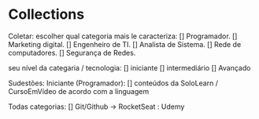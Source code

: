 # Collections

Coletar:
escolher qual categoria mais le caracteriza:
[] Programador.
[] Marketing digital.
[] Engenheiro de TI.
[] Analista de Sistema.
[] Rede de computadores.
[] Segurança de Redes.

seu nível da categaria / tecnologia:
[] iniciante
[] intermediário
[] Avançado

Sudestões:
Iniciante (Programador):
[] conteúdos da SoloLearn / CursoEmVídeo de acordo com a linguagem

Todas categorias:
[] Git/Github -> RocketSeat : Udemy
